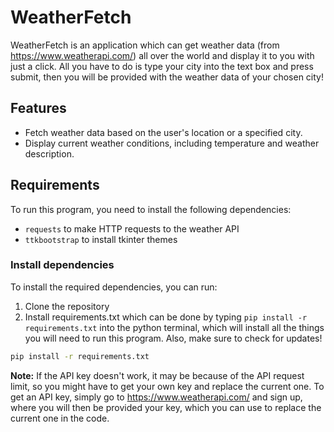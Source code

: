 # **WeatherFetch**
WeatherFetch is an application which can get weather data (from https://www.weatherapi.com/) all over the world and display it to you with just a click. All you have to do is type your city into the text box and press submit, then you will be provided with the weather data of your chosen city!

## **Features**
- Fetch weather data based on the user's location or a specified city.
- Display current weather conditions, including temperature and weather description.

## **Requirements**
To run this program, you need to install the following dependencies:
- `requests` to make HTTP requests to the weather API
- `ttkbootstrap` to install tkinter themes

### **Install dependencies**
To install the required dependencies, you can run:
1.  Clone the repository
2.  Install requirements.txt which can be done by typing ``pip install -r requirements.txt`` into the python terminal, which will install all the things you will need to run this program. Also, make sure to check for updates!

```bash
pip install -r requirements.txt
```
**Note:** If the API key doesn't work, it may be because of the API request limit, so you might have to get your own key and replace the current one. To get an API key, simply go to https://www.weatherapi.com/ and sign up, where you will then be provided your key, which you can use to replace the current one in the code.